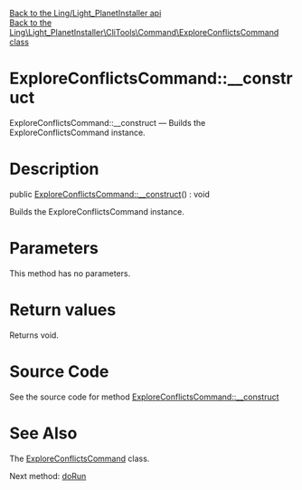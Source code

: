 [Back to the Ling/Light_PlanetInstaller api](https://github.com/lingtalfi/Light_PlanetInstaller/blob/master/doc/api/Ling/Light_PlanetInstaller.md)<br>
[Back to the Ling\Light_PlanetInstaller\CliTools\Command\ExploreConflictsCommand class](https://github.com/lingtalfi/Light_PlanetInstaller/blob/master/doc/api/Ling/Light_PlanetInstaller/CliTools/Command/ExploreConflictsCommand.md)


ExploreConflictsCommand::__construct
================



ExploreConflictsCommand::__construct — Builds the ExploreConflictsCommand instance.




Description
================


public [ExploreConflictsCommand::__construct](https://github.com/lingtalfi/Light_PlanetInstaller/blob/master/doc/api/Ling/Light_PlanetInstaller/CliTools/Command/ExploreConflictsCommand/__construct.md)() : void




Builds the ExploreConflictsCommand instance.




Parameters
================

This method has no parameters.


Return values
================

Returns void.








Source Code
===========
See the source code for method [ExploreConflictsCommand::__construct](https://github.com/lingtalfi/Light_PlanetInstaller/blob/master/CliTools/Command/ExploreConflictsCommand.php#L35-L38)


See Also
================

The [ExploreConflictsCommand](https://github.com/lingtalfi/Light_PlanetInstaller/blob/master/doc/api/Ling/Light_PlanetInstaller/CliTools/Command/ExploreConflictsCommand.md) class.

Next method: [doRun](https://github.com/lingtalfi/Light_PlanetInstaller/blob/master/doc/api/Ling/Light_PlanetInstaller/CliTools/Command/ExploreConflictsCommand/doRun.md)<br>

